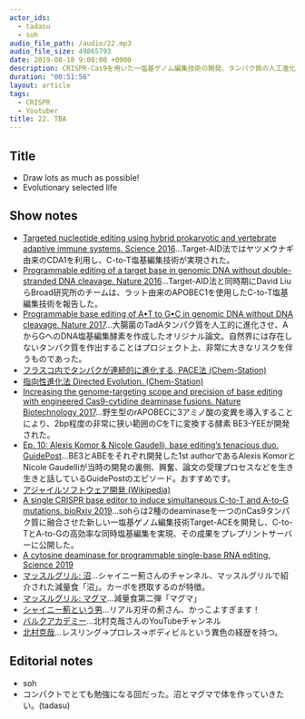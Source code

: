 ```yaml
---
actor_ids:
  - tadasu
  - soh
audio_file_path: /audio/22.mp3
audio_file_size: 49865793
date: 2019-08-18 9:00:00 +0900
description: CRISPR-Cas9を用いた一塩基ゲノム編集技術の開発、タンパク質の人工進化、研究開発におけるリスクテイク、フィットネス系のYoutuberについて話しました。 (出演：tadasu、soh）
duration: "00:51:56"
layout: article
tags: 
  - CRISPR
  - Youtuber
title: 22. TBA
---
```


## Title
- Draw lots as much as possible!
- Evolutionary selected life

## Show notes
- [Targeted nucleotide editing using hybrid prokaryotic and vertebrate adaptive immune systems. Science 2016](https://science.sciencemag.org/node/684051.full)...Target-AID法ではヤツメウナギ由来のCDA1を利用し、C-to-T塩基編集技術が実現された。
- [Programmable editing of a target base in genomic DNA without double-stranded DNA cleavage. Nature 2016](https://www.nature.com/articles/nature17946)...Target-AID法と同時期にDavid LiuらBroad研究所のチームは、ラット由来のAPOBEC1を使用したC-to-T塩基編集技術を報告した。
- [Programmable base editing of A•T to G•C in genomic DNA without DNA cleavage. Nature 2017](https://www.nature.com/articles/nature24644)...大腸菌のTadAタンパク質を人工的に進化させ、AからGへのDNA塩基編集酵素を作成したオリジナル論文。自然界には存在しないタンパク質を作出することはプロジェクト上、非常に大きなリスクを伴うものであった。
- [フラスコ内でタンパクが連続的に進化する, PACE法 (Chem-Station)](https://www.chem-station.com/blog/2017/11/aminoacyltrna.html)
- [指向性進化法 Directed Evolution. (Chem-Station)](https://www.chem-station.com/chemglossary/2017/11/directed-evolution.html)
- [Increasing the genome-targeting scope and precision of base editing with engineered Cas9-cytidine deaminase fusions. Nature Biotechnology 2017](https://www.nature.com/articles/nbt.3803)...野生型のrAPOBECに3アミノ酸の変異を導入することにより、2bp程度の非常に狭い範囲のCをTに変換する酵素 BE3-YEEが開発された。
- [Ep. 10: Alexis Komor & Nicole Gaudelli, base editing’s tenacious duo. GuidePost](https://soundcloud.com/guidepost/ep-10-alexis-komor-nicole-gaudelli-base-editings-tenacious-duo)...BE3とABEをそれぞれ開発した1st authorであるAlexis KomorとNicole Gaudelliが当時の開発の裏側、興奮、論文の受理プロセスなどを生き生きと話しているGuidePostのエピソード。おすすめです。
- [アジャイルソフトウェア開発 (Wikipedia)](https://ja.wikipedia.org/wiki/%E3%82%A2%E3%82%B8%E3%83%A3%E3%82%A4%E3%83%AB%E3%82%BD%E3%83%95%E3%83%88%E3%82%A6%E3%82%A7%E3%82%A2%E9%96%8B%E7%99%BA)
- [A single CRISPR base editor to induce simultaneous C-to-T and A-to-G mutations. bioRxiv 2019](https://www.biorxiv.org/content/10.1101/729269v1)...sohらは2種のdeaminaseを一つのnCas9タンパク質に融合させた新しい一塩基ゲノム編集技術Target-ACEを開発し、C-to-TとA-to-Gの高効率な同時塩基編集を実現、その成果をプレプリントサーバーに公開した。
- [A cytosine deaminase for programmable single-base RNA editing. Science 2019](https://science.sciencemag.org/content/365/6451/382)
- [マッスルグリル: 沼](https://www.youtube.com/watch?v=NJtgQEXAjNI)...シャイニー薊さんのチャンネル、マッスルグリルで紹介された減量食「沼」。カーボを摂取するのが特徴。
- [マッスルグリル: マグマ](https://www.youtube.com/watch?v=ceqQmyQ-NXg)...減量食第二弾「マグマ」
- [シャイニー薊という男](https://www.youtube.com/watch?v=GKvdpPvZsE8)...リアル刃牙の薊さん、かっこよすぎます！
- [バルクアカデミー](https://www.youtube.com/watch?v=GGYTLaJdsu4)...北村克哉さんのYouTubeチャンネル
- [北村克哉](https://ja.wikipedia.org/wiki/%E5%8C%97%E6%9D%91%E5%85%8B%E5%93%89)...レスリング->プロレス->ボディビルという異色の経歴を持つ。
## Editorial notes
- soh
- コンパクトでとても勉強になる回だった。沼とマグマで体を作っていきたい。(tadasu)
